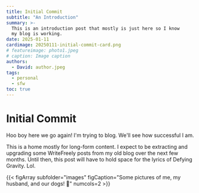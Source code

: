 ```yaml
---
title: Initial Commit
subtitle: "An Introduction"
summary: >-
  This is an introduction post that mostly is just here so I know
  my blog is working.
date: 2025-01-11
cardimage: 20250111-initial-commit-card.png
# featureimage: photo1.jpeg
# caption: Image caption
authors:
  - David: author.jpeg
tags:
  - personal
  - sfw
toc: true
---
```


# Initial Commit

Hoo boy here we go again! I'm trying to blog. We'll see how successful I am.

This is a home mostly for long-form content. I expect to be extracting and upgrading some WriteFreely posts from my old blog over the next few months. Until then, this post will have to hold space for the lyrics of Defying Gravity. Lol.

{{< figArray subfolder="images" figCaption="Some pictures of me, my husband, and our dogs! :wave:" numcols=2 >}}
